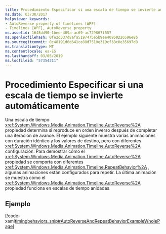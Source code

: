 ```yaml
---
title: Procedimiento Especificar si una escala de tiempo se invierte automáticamente
ms.date: 03/30/2017
helpviewer_keywords:
- AutoReverse property of timelines [WPF]
- Timelines [WPF], AutoReverse property
ms.assetid: 1648dd90-1bee-409a-ac69-ac729867f557
ms.openlocfilehash: 0fe2d337d8afa5197475e5b9ee40950226596e8b
ms.sourcegitcommit: 0c48191d6d641ce88d7510e319cf38c0e35697d0
ms.translationtype: MT
ms.contentlocale: es-ES
ms.lasthandoff: 03/05/2019
ms.locfileid: "57354211"
---
```

# <a name="how-to-specify-whether-a-timeline-automatically-reverses"></a>Procedimiento Especificar si una escala de tiempo se invierte automáticamente
Una escala de tiempo <xref:System.Windows.Media.Animation.Timeline.AutoReverse%2A> propiedad determina si reproduce en orden inverso después de completar una iteración de avance. El ejemplo siguiente muestra varias animaciones con duración idéntico y los valores de destino, pero con diferentes <xref:System.Windows.Media.Animation.Timeline.AutoReverse%2A> configuración. Para demostrar cómo el <xref:System.Windows.Media.Animation.Timeline.AutoReverse%2A> propiedad se comporta con diferentes <xref:System.Windows.Media.Animation.Timeline.RepeatBehavior%2A> , algunas animaciones están configurados para repetir. La última animación se muestra cómo el <xref:System.Windows.Media.Animation.Timeline.AutoReverse%2A> propiedad funciona en escalas de tiempo anidadas.  
  
## <a name="example"></a>Ejemplo  
 [!code-xaml[timingbehaviors_snip#AutoReverseAndRepeatBehaviorExampleWholePage](~/samples/snippets/csharp/VS_Snippets_Wpf/timingbehaviors_snip/CSharp/AutoReverseExample.xaml#autoreverseandrepeatbehaviorexamplewholepage)]
